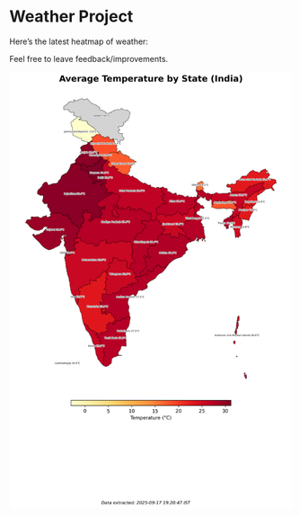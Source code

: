# Weather Project

Here’s the latest heatmap of weather:

Feel free to leave feedback/improvements.

![India Heatmap](docs/assets/india_heatmap.png?v=CABCB9)
